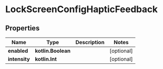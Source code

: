 
# LockScreenConfigHapticFeedback

## Properties
| Name | Type | Description | Notes |
| ------------ | ------------- | ------------- | ------------- |
| **enabled** | **kotlin.Boolean** |  |  [optional] |
| **intensity** | **kotlin.Int** |  |  [optional] |



